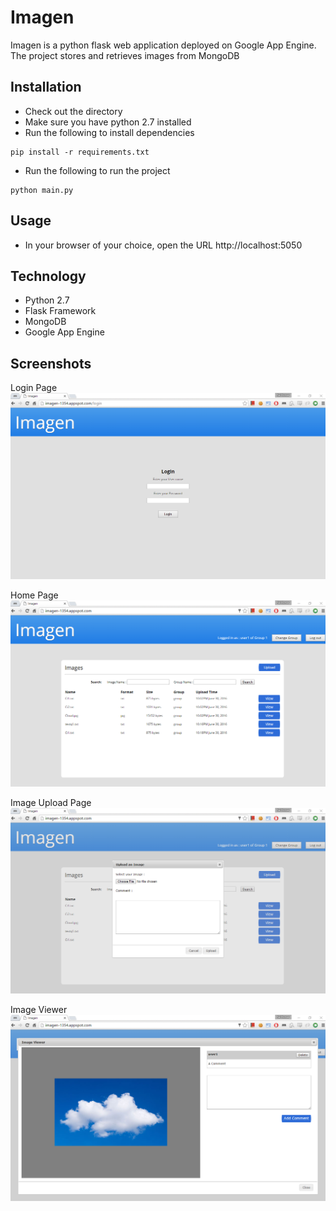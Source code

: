 # Imagen

Imagen is a python flask web application deployed on Google App Engine. The project stores and retrieves images
from MongoDB

## Installation

* Check out the directory
* Make sure you have python 2.7 installed
* Run the following to install dependencies
```
pip install -r requirements.txt
```
* Run the following to run the project
```
python main.py
```

## Usage

* In your browser of your choice, open the URL http://localhost:5050

## Technology
* Python 2.7
* Flask Framework
* MongoDB
* Google App Engine

## Screenshots
Login Page
![Imagen Login page](./Imagen/screenshots/Login_page.png?raw=true "Imagen Login page")

Home Page
![Imagen Home page](./Imagen/screenshots/Home_page.png?raw=true "Imagen Home page")

Image Upload Page
![Imagen Image Upload page](./Imagen/screenshots/Upload_page.png?raw=true "Imagen Image Upload page")

Image Viewer
![Imagen Image viewer](./Imagen/screenshots/Image_viewer.png?raw=true "Imagen Login page")